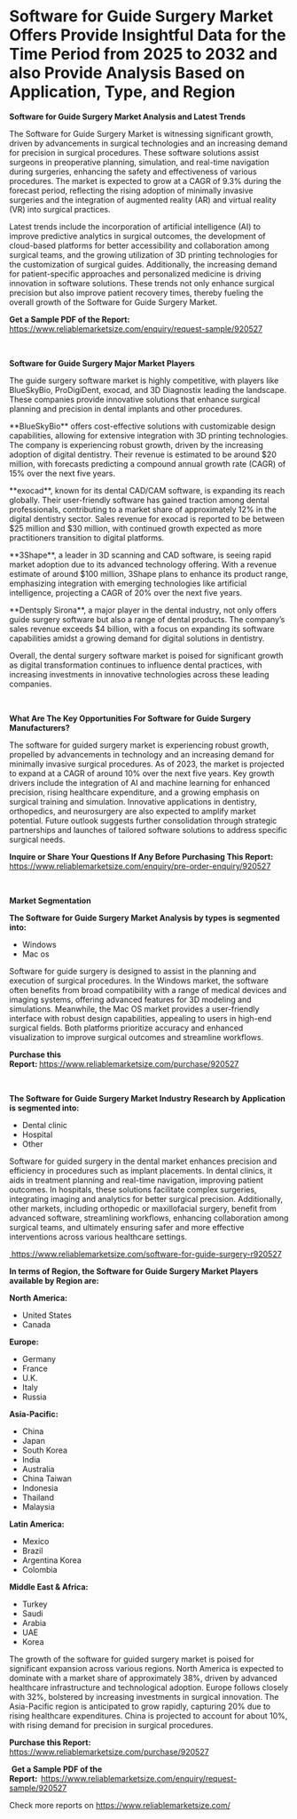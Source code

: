 <p><h1>Software for Guide Surgery Market Offers Provide Insightful Data for the Time Period from 2025 to 2032 and also Provide Analysis Based on Application, Type, and Region</h1></p><p><strong>Software for Guide Surgery Market Analysis and Latest Trends</strong></p>
<p><p>The Software for Guide Surgery Market is witnessing significant growth, driven by advancements in surgical technologies and an increasing demand for precision in surgical procedures. These software solutions assist surgeons in preoperative planning, simulation, and real-time navigation during surgeries, enhancing the safety and effectiveness of various procedures. The market is expected to grow at a CAGR of 9.3% during the forecast period, reflecting the rising adoption of minimally invasive surgeries and the integration of augmented reality (AR) and virtual reality (VR) into surgical practices.</p><p>Latest trends include the incorporation of artificial intelligence (AI) to improve predictive analytics in surgical outcomes, the development of cloud-based platforms for better accessibility and collaboration among surgical teams, and the growing utilization of 3D printing technologies for the customization of surgical guides. Additionally, the increasing demand for patient-specific approaches and personalized medicine is driving innovation in software solutions. These trends not only enhance surgical precision but also improve patient recovery times, thereby fueling the overall growth of the Software for Guide Surgery Market.</p></p>
<p><strong>Get a Sample PDF of the Report:&nbsp;</strong> <a href="https://www.reliablemarketsize.com/enquiry/request-sample/920527?utm_campaign=2337&utm_medium=2&utm_source=Github&utm_content=ia&utm_term=07032025&utm_id=software-for-guide-surgery">https://www.reliablemarketsize.com/enquiry/request-sample/920527</a></p>
<p>&nbsp;</p>
<p><strong>Software for Guide Surgery Major Market Players</strong></p>
<p><p>The guide surgery software market is highly competitive, with players like BlueSkyBio, ProDigiDent, exocad, and 3D Diagnostix leading the landscape. These companies provide innovative solutions that enhance surgical planning and precision in dental implants and other procedures.</p><p>**BlueSkyBio** offers cost-effective solutions with customizable design capabilities, allowing for extensive integration with 3D printing technologies. The company is experiencing robust growth, driven by the increasing adoption of digital dentistry. Their revenue is estimated to be around $20 million, with forecasts predicting a compound annual growth rate (CAGR) of 15% over the next five years.</p><p>**exocad**, known for its dental CAD/CAM software, is expanding its reach globally. Their user-friendly software has gained traction among dental professionals, contributing to a market share of approximately 12% in the digital dentistry sector. Sales revenue for exocad is reported to be between $25 million and $30 million, with continued growth expected as more practitioners transition to digital platforms.</p><p>**3Shape**, a leader in 3D scanning and CAD software, is seeing rapid market adoption due to its advanced technology offering. With a revenue estimate of around $100 million, 3Shape plans to enhance its product range, emphasizing integration with emerging technologies like artificial intelligence, projecting a CAGR of 20% over the next five years.</p><p>**Dentsply Sirona**, a major player in the dental industry, not only offers guide surgery software but also a range of dental products. The company’s sales revenue exceeds $4 billion, with a focus on expanding its software capabilities amidst a growing demand for digital solutions in dentistry.</p><p>Overall, the dental surgery software market is poised for significant growth as digital transformation continues to influence dental practices, with increasing investments in innovative technologies across these leading companies.</p></p>
<p>&nbsp;</p>
<p><strong>What Are The Key Opportunities For Software for Guide Surgery Manufacturers?</strong></p>
<p><p>The software for guided surgery market is experiencing robust growth, propelled by advancements in technology and an increasing demand for minimally invasive surgical procedures. As of 2023, the market is projected to expand at a CAGR of around 10% over the next five years. Key growth drivers include the integration of AI and machine learning for enhanced precision, rising healthcare expenditure, and a growing emphasis on surgical training and simulation. Innovative applications in dentistry, orthopedics, and neurosurgery are also expected to amplify market potential. Future outlook suggests further consolidation through strategic partnerships and launches of tailored software solutions to address specific surgical needs.</p></p>
<p><strong>Inquire or Share Your Questions If Any Before Purchasing This Report:</strong> <a href="https://www.reliablemarketsize.com/enquiry/pre-order-enquiry/920527?utm_campaign=2337&utm_medium=2&utm_source=Github&utm_content=ia&utm_term=07032025&utm_id=software-for-guide-surgery">https://www.reliablemarketsize.com/enquiry/pre-order-enquiry/920527</a></p>
<p>&nbsp;</p>
<p><strong>Market Segmentation</strong></p>
<p><strong>The Software for Guide Surgery Market Analysis by types is segmented into:</strong></p>
<p><ul><li>Windows</li><li>Mac os</li></ul></p>
<p><p>Software for guide surgery is designed to assist in the planning and execution of surgical procedures. In the Windows market, the software often benefits from broad compatibility with a range of medical devices and imaging systems, offering advanced features for 3D modeling and simulations. Meanwhile, the Mac OS market provides a user-friendly interface with robust design capabilities, appealing to users in high-end surgical fields. Both platforms prioritize accuracy and enhanced visualization to improve surgical outcomes and streamline workflows.</p></p>
<p><strong>Purchase this Report:&nbsp;</strong><a href="https://www.reliablemarketsize.com/purchase/920527?utm_campaign=2337&utm_medium=2&utm_source=Github&utm_content=ia&utm_term=07032025&utm_id=software-for-guide-surgery">https://www.reliablemarketsize.com/purchase/920527</a></p>
<p>&nbsp;</p>
<p><strong>The Software for Guide Surgery Market Industry Research by Application is segmented into:</strong></p>
<p><ul><li>Dental clinic</li><li>Hospital</li><li>Other</li></ul></p>
<p><p>Software for guided surgery in the dental market enhances precision and efficiency in procedures such as implant placements. In dental clinics, it aids in treatment planning and real-time navigation, improving patient outcomes. In hospitals, these solutions facilitate complex surgeries, integrating imaging and analytics for better surgical precision. Additionally, other markets, including orthopedic or maxillofacial surgery, benefit from advanced software, streamlining workflows, enhancing collaboration among surgical teams, and ultimately ensuring safer and more effective interventions across various healthcare settings.</p></p>
<p><a href="https://www.reliablemarketsize.com/software-for-guide-surgery-r920527?utm_campaign=2337&utm_medium=2&utm_source=Github&utm_content=ia&utm_term=07032025&utm_id=software-for-guide-surgery">&nbsp;https://www.reliablemarketsize.com/software-for-guide-surgery-r920527</a></p>
<p><strong>In terms of Region, the Software for Guide Surgery Market Players available by Region are:</strong></p>
<p>
    <p> <strong> North America: </strong>
        <ul>
            <li>United States</li>
            <li>Canada</li>
        </ul>
        </p> 
    <p> <strong> Europe: </strong>
        <ul>
            <li>Germany</li>
            <li>France</li>
            <li>U.K.</li>
            <li>Italy</li>
            <li>Russia</li>
        </ul>
        </p> 
    <p> <strong> Asia-Pacific: </strong>
        <ul>
            <li>China</li>
            <li>Japan</li>
            <li>South Korea</li>
            <li>India</li>
            <li>Australia</li>
            <li>China Taiwan</li>
            <li>Indonesia</li>
            <li>Thailand</li>
            <li>Malaysia</li>
        </ul>
        </p> 
    <p> <strong> Latin America: </strong>
        <ul>
            <li>Mexico</li>
            <li>Brazil</li>
            <li>Argentina Korea</li>
            <li>Colombia</li>
        </ul>
        </p> 
    <p> <strong> Middle East & Africa: </strong>
        <ul>
            <li>Turkey</li>
            <li>Saudi</li>
            <li>Arabia</li>
            <li>UAE</li>
            <li>Korea</li>
        </ul>
    </p>
    </p>
<p><p>The growth of the software for guided surgery market is poised for significant expansion across various regions. North America is expected to dominate with a market share of approximately 38%, driven by advanced healthcare infrastructure and technological adoption. Europe follows closely with 32%, bolstered by increasing investments in surgical innovation. The Asia-Pacific region is anticipated to grow rapidly, capturing 20% due to rising healthcare expenditures. China is projected to account for about 10%, with rising demand for precision in surgical procedures.</p></p>
<p><strong>Purchase this Report: </strong><a href="https://www.reliablemarketsize.com/purchase/920527?utm_campaign=2337&utm_medium=2&utm_source=Github&utm_content=ia&utm_term=07032025&utm_id=software-for-guide-surgery">https://www.reliablemarketsize.com/purchase/920527</a></p>
<p>&nbsp;<strong>Get a Sample PDF of the Report:&nbsp;&nbsp;</strong><a href="https://www.reliablemarketsize.com/enquiry/request-sample/920527?utm_campaign=2337&utm_medium=2&utm_source=Github&utm_content=ia&utm_term=07032025&utm_id=software-for-guide-surgery">https://www.reliablemarketsize.com/enquiry/request-sample/920527</a></p>
<p><strong></strong></p>
<p>Check more reports on <a href="https://www.reliablemarketsize.com/?utm_campaign=2337&utm_medium=2&utm_source=Github&utm_content=ia&utm_term=07032025&utm_id=software-for-guide-surgery">https://www.reliablemarketsize.com/</a></p>